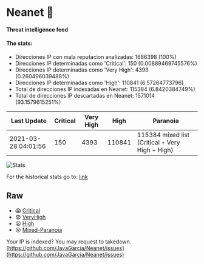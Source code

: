 # Neanet :hocho:
#### Threat intelligence feed
#### The stats:

- Direcciones IP con mala reputacion analizadas: 1686398 (100%)
- Direcciones IP determinadas como 'Critical':  150 (0.00889469745576%)
- Direcciones IP determinadas como 'Very High':  4393 (0.260496039488%)
- Direcciones IP determinadas como 'High':  110841 (6.57264773796)
- Total de direcciones IP indexadas en Neanet:  115384 (6.8420384749%)
- Total de direcciones IP descartadas en Neanet:  1571014 (93.1579615251%)

| Last Update | Critical | Very High | High | Paranoia |
| --- | --- | --- | --- | --- |
| 2021-03-28 04:01:56 | 150 | 4393 | 110841 | 115384 mixed list (Critical + Very High + High)|

![Stats](https://docs.google.com/spreadsheets/d/e/2PACX-1vSnaNMIXVabIpDJjufMlzH7poXnshF3mgd8Is1g9ytUEzVsP5my4Trn8f-xkoLLQ38xpL3HtmUexLo6/pubchart?oid=501124687&format=image)

For the historical stats go to: [link](/stats.csv)
## Raw
- :scream: [Critical](https://raw.githubusercontent.com/JavaGarcia/Neanet/master/blacklists/neanet_critical.txt)
- :fearful: [VeryHigh](https://raw.githubusercontent.com/JavaGarcia/Neanet/master/blacklists/neanet_veryHigh.txtt)
- :frowning: [High](https://raw.githubusercontent.com/JavaGarcia/Neanet/master/blacklists/neanet_high.txt)
- :dizzy_face: [Mixed-Paranoia](https://raw.githubusercontent.com/JavaGarcia/Neanet/master/blacklists/neanet_all.txt)


Your IP is indexed? You may request to takedown. [https://github.com/JavaGarcia/Neanet/issues](https://github.com/JavaGarcia/Neanet/issues)























































































































































































































































































































































































































































































































































































































































































































































































































































































































































































































































































































































































































































































































































































































































































































































































































































































































































































































































































































































































































































































































































































































































































































































































































































































































































































































































































































































































































































































































































































































































































































































































































































































































































































































































































































































































































































































































































































































































































































































































































































































































































































































































































































































































































































































































































































































































































































































































































































































































































































































































































































































































































































































































































































